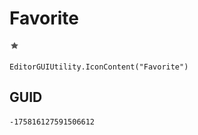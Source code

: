 # Favorite
![](/img/Favorite.png)

``` CSharp
EditorGUIUtility.IconContent("Favorite")
```
## GUID
```
-175816127591506612
```

